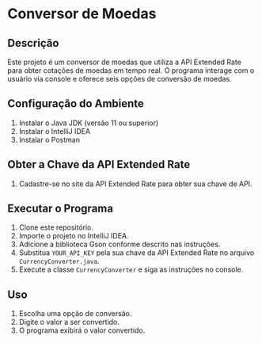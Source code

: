 # Conversor de Moedas

## Descrição
Este projeto é um conversor de moedas que utiliza a API Extended Rate para obter cotações de moedas em tempo real. O programa interage com o usuário via console e oferece seis opções de conversão de moedas.

## Configuração do Ambiente

1. Instalar o Java JDK (versão 11 ou superior)
2. Instalar o IntelliJ IDEA
3. Instalar o Postman

## Obter a Chave da API Extended Rate

1. Cadastre-se no site da API Extended Rate para obter sua chave de API.

## Executar o Programa

1. Clone este repositório.
2. Importe o projeto no IntelliJ IDEA.
3. Adicione a biblioteca Gson conforme descrito nas instruções.
4. Substitua `YOUR_API_KEY` pela sua chave da API Extended Rate no arquivo `CurrencyConverter.java`.
5. Execute a classe `CurrencyConverter` e siga as instruções no console.

## Uso

1. Escolha uma opção de conversão.
2. Digite o valor a ser convertido.
3. O programa exibirá o valor convertido.
